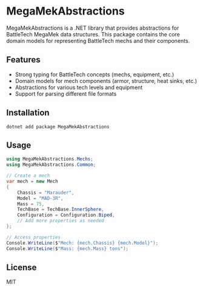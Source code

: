 # MegaMekAbstractions

MegaMekAbstractions is a .NET library that provides abstractions for BattleTech MegaMek data structures. This package contains the core domain models for representing BattleTech mechs and their components.

## Features

- Strong typing for BattleTech concepts (mechs, equipment, etc.)
- Domain models for mech components (armor, structure, heat sinks, etc.)
- Abstractions for various tech levels and equipment
- Support for parsing different file formats

## Installation

```shell
dotnet add package MegaMekAbstractions
```

## Usage

```csharp
using MegaMekAbstractions.Mechs;
using MegaMekAbstractions.Common;

// Create a mech
var mech = new Mech
{
    Chassis = "Marauder",
    Model = "MAD-3R",
    Mass = 75,
    TechBase = TechBase.InnerSphere,
    Configuration = Configuration.Biped,
    // Add more properties as needed
};

// Access properties
Console.WriteLine($"Mech: {mech.Chassis} {mech.Model}");
Console.WriteLine($"Mass: {mech.Mass} tons");
```

## License

MIT
